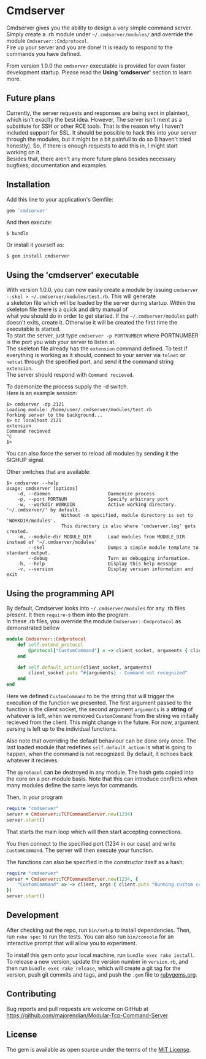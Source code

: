# Cmdserver

Cmdserver gives you the ability to design a very simple command server.
Simply create a .rb module under `~/.cmdserver/modules/` and override the module `Cmdserver::Cmdprotocol`.   
Fire up your server and you are done! It is ready to respond to the commands you have defined.  

From version 1.0.0 the `cmdserver` executable is provided for even faster development startup. Please read the __Using 'cmdserver'__ section to learn more.

## Future plans

Currently, the server requests and responses are being sent in plaintext, which isn't exaclty the best idea. However, The server isn't ment as a substitute for SSH or other RCE tools. That is the reason why I haven't included support for SSL. It should be possible to hack this into your server through the modules, but it might be a bit painfull to do so (I haven't tried honestly). So, if there is enough requests to add this in, I might start working on it.  
Besides that, there aren't any more future plans besides necessary bugfixes, documentation and examples.

## Installation

Add this line to your application's Gemfile:

```ruby
gem 'cmdserver'
```

And then execute:

    $ bundle

Or install it yourself as:

    $ gem install cmdserver

## Using the 'cmdserver' executable

With version 1.0.0, you can now easily create a module by issuing `cmdserver --skel > ~/.cmdserver/modules/test.rb`. This will generate  
a skeleton file which will be loaded by the server during startup. Within the skeleton file there is a quick and dirty manual of  
what you should do in order to get started. If the `~/.cmdserver/modules` path doesn't exits, create it. Otherwise it will be created the first time the executable is started.  
To start the server, just type `cmdserver -p PORTNUMBER` where PORTNUMBER is the port you wish your server to listen at.  
The skeleton file already has the `extension` command defined. To test if everything is working as it should, connect to your server via `telnet` or `netcat` through the specified port, and send it the command string `extension`.  
The server should respond with `Command recieved`.  

To daemonize the process supply the -d switch.  
Here is an example session:  

```
$> cmdserver -dp 2121
Loading module: /home/user/.cmdserver/modules/test.rb
Forking server to the background...
$> nc localhost 2121
extension
Command recieved
^C
$> 
```  

You can also force the server to reload all modules by sending it the SIGHUP signal.

Other switches that are available:
```
$> cmdserver --help
Usage: cmdserver [options]
    -d, --daemon                     Daemonize process
    -p, --port PORTNUM               Specify arbitrary port
    -w, --workdir WORKDIR            Active working directory. '~/.cmdserver/' by default.
					Without -m specified, module directory is set to 'WORKDIR/modules'.
					This directory is also where 'cmdserver.log' gets created.
    -m, --module-dir MODULE_DIR      Load modules from MODULE_DIR instead of '~/.cmdserver/modules'
        --skel                       Dumps a simple module template to standard output.
        --debug                      Turn on debugging information.
    -h, --help                       Display this help message
    -v, --version                    Display version information and exit
```

## Using the programming API

By default, Cmdserver looks into `~/.cmdserver/modules` for any .rb files present. It then `require`-s them into the program.   
In these .rb files, you override the module `Cmdserver::Cmdprotocol` as demonstrated bellow   

```ruby
module Cmdserver::Cmdprotocol
    def self.extend_protocol
        @protocol["CustomCommand"] = -> client_socket, arguments { client_socket.puts "You sent: #{arguments}" }
    end

    def self.default_action(client_socket, arguments)
        client_socket.puts "#{arguments} - Command not recognized"
    end
end
```

Here we defined `CustomCommand` to be the string that will trigger the execution of the function we presented.
The first argument passed to the function is the client socket, the second argument `arguments` is a __string__ of whatever
is left, when we removed `CustomCommand` from the string we initially recieved from the client. This might change in the future.
For now, argument parsing is left up to the individual functions.   

Also note that overriding the default behaviour can be done only once. The last loaded module that redefines `self.default_action` is what is going to happen, when the command is not recognized. By default, it echoes back whatever it recieves.   

The `@protocol` can be destroyed in any module. The hash gets copied into the core on a per-module basis. Note that this can introduce
conflicts when many modules define the same keys for commands.
    

Then, in your program
```ruby
require "cmdserver"
server = Cmdserver::TCPCommandServer.new(1234)
server.start()
```

That starts the main loop which will then start accepting connections.   

You then connect to the specified port (1234 in our case) and write `CustomCommand`. The server will
then execute your function.   

The functions can also be specified in the constructor itself as a hash:   

```ruby
require "cmdserver"
server = Cmdserver::TCPCommandServer.new(1234, {
    "CustomCommand" => -> client, args { client.puts "Running custom command" }
})
server.start()
```

## Development

After checking out the repo, run `bin/setup` to install dependencies. Then, run `rake spec` to run the tests. You can also run `bin/console` for an interactive prompt that will allow you to experiment.

To install this gem onto your local machine, run `bundle exec rake install`. To release a new version, update the version number in `version.rb`, and then run `bundle exec rake release`, which will create a git tag for the version, push git commits and tags, and push the `.gem` file to [rubygems.org](https://rubygems.org).

## Contributing

Bug reports and pull requests are welcome on GitHub at https://github.com/majorendian/Modular-Tcp-Command-Server


## License

The gem is available as open source under the terms of the [MIT License](http://opensource.org/licenses/MIT).

